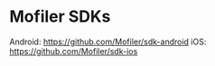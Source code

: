 # Mofiler SDKs
Android: https://github.com/Mofiler/sdk-android
iOS: https://github.com/Mofiler/sdk-ios
